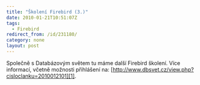 ```yaml
---
title: "Školení Firebird (3.)"
date: 2010-01-21T10:51:07Z
tags:
  - Firebird
redirect_from: /id/231180/
category: none
layout: post
---
```

Společně s Databázovým světem tu máme další Firebird školení. Více informací, včetně možnosti přihlášení na: [http://www.dbsvet.cz/view.php?cisloclanku=2010012101][1].

[1]: http://www.dbsvet.cz/view.php?cisloclanku=2010012101
